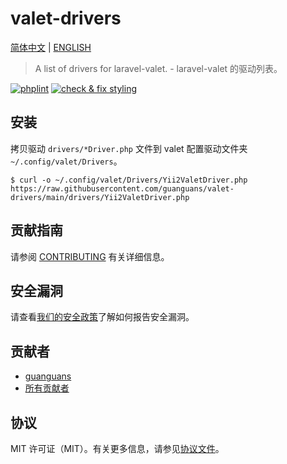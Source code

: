 # valet-drivers

[简体中文](README-zh_CN.md) | [ENGLISH](README.md)

> A list of drivers for laravel-valet. - laravel-valet 的驱动列表。

[![phplint](https://github.com/guanguans/valet-drivers/actions/workflows/phplint.yml/badge.svg)](https://github.com/guanguans/valet-drivers/actions/workflows/phplint.yml)
[![check & fix styling](https://github.com/guanguans/valet-drivers/actions/workflows/php-cs-fixer.yml/badge.svg)](https://github.com/guanguans/valet-drivers/actions/workflows/php-cs-fixer.yml)

## 安装

拷贝驱动 `drivers/*Driver.php` 文件到 valet 配置驱动文件夹 `~/.config/valet/Drivers`。

```shell
$ curl -o ~/.config/valet/Drivers/Yii2ValetDriver.php https://raw.githubusercontent.com/guanguans/valet-drivers/main/drivers/Yii2ValetDriver.php
```

## 贡献指南

请参阅 [CONTRIBUTING](.github/CONTRIBUTING.md) 有关详细信息。

## 安全漏洞

请查看[我们的安全政策](../../security/policy)了解如何报告安全漏洞。

## 贡献者

* [guanguans](https://github.com/guanguans)
* [所有贡献者](../../contributors)

## 协议

MIT 许可证（MIT）。有关更多信息，请参见[协议文件](LICENSE)。
